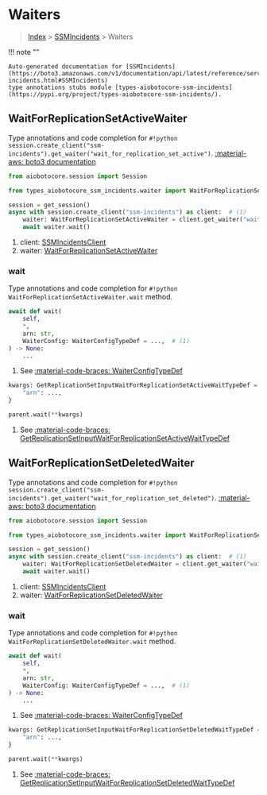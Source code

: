 # Waiters

> [Index](../README.md) > [SSMIncidents](./README.md) > Waiters

!!! note ""

    Auto-generated documentation for [SSMIncidents](https://boto3.amazonaws.com/v1/documentation/api/latest/reference/services/ssm-incidents.html#SSMIncidents)
    type annotations stubs module [types-aiobotocore-ssm-incidents](https://pypi.org/project/types-aiobotocore-ssm-incidents/).

## WaitForReplicationSetActiveWaiter

Type annotations and code completion for `#!python session.create_client("ssm-incidents").get_waiter("wait_for_replication_set_active")`.
[:material-aws: boto3 documentation](https://boto3.amazonaws.com/v1/documentation/api/latest/reference/services/ssm-incidents.html#SSMIncidents.Waiter.WaitForReplicationSetActive)

```python title="Usage example"
from aiobotocore.session import Session

from types_aiobotocore_ssm_incidents.waiter import WaitForReplicationSetActiveWaiter

session = get_session()
async with session.create_client("ssm-incidents") as client:  # (1)
    waiter: WaitForReplicationSetActiveWaiter = client.get_waiter("wait_for_replication_set_active")  # (2)
    await waiter.wait()
```

1. client: [SSMIncidentsClient](./client.md)
2. waiter: [WaitForReplicationSetActiveWaiter](./waiters.md#waitforreplicationsetactivewaiter)


### wait

Type annotations and code completion for `#!python WaitForReplicationSetActiveWaiter.wait` method.

```python title="Method definition"
await def wait(
    self,
    *,
    arn: str,
    WaiterConfig: WaiterConfigTypeDef = ...,  # (1)
) -> None:
    ...
```

1. See [:material-code-braces: WaiterConfigTypeDef](./type_defs.md#waiterconfigtypedef) 


```python title="Usage example with kwargs"
kwargs: GetReplicationSetInputWaitForReplicationSetActiveWaitTypeDef = {  # (1)
    "arn": ...,
}

parent.wait(**kwargs)
```

1. See [:material-code-braces: GetReplicationSetInputWaitForReplicationSetActiveWaitTypeDef](./type_defs.md#getreplicationsetinputwaitforreplicationsetactivewaittypedef) 
## WaitForReplicationSetDeletedWaiter

Type annotations and code completion for `#!python session.create_client("ssm-incidents").get_waiter("wait_for_replication_set_deleted")`.
[:material-aws: boto3 documentation](https://boto3.amazonaws.com/v1/documentation/api/latest/reference/services/ssm-incidents.html#SSMIncidents.Waiter.WaitForReplicationSetDeleted)

```python title="Usage example"
from aiobotocore.session import Session

from types_aiobotocore_ssm_incidents.waiter import WaitForReplicationSetDeletedWaiter

session = get_session()
async with session.create_client("ssm-incidents") as client:  # (1)
    waiter: WaitForReplicationSetDeletedWaiter = client.get_waiter("wait_for_replication_set_deleted")  # (2)
    await waiter.wait()
```

1. client: [SSMIncidentsClient](./client.md)
2. waiter: [WaitForReplicationSetDeletedWaiter](./waiters.md#waitforreplicationsetdeletedwaiter)


### wait

Type annotations and code completion for `#!python WaitForReplicationSetDeletedWaiter.wait` method.

```python title="Method definition"
await def wait(
    self,
    *,
    arn: str,
    WaiterConfig: WaiterConfigTypeDef = ...,  # (1)
) -> None:
    ...
```

1. See [:material-code-braces: WaiterConfigTypeDef](./type_defs.md#waiterconfigtypedef) 


```python title="Usage example with kwargs"
kwargs: GetReplicationSetInputWaitForReplicationSetDeletedWaitTypeDef = {  # (1)
    "arn": ...,
}

parent.wait(**kwargs)
```

1. See [:material-code-braces: GetReplicationSetInputWaitForReplicationSetDeletedWaitTypeDef](./type_defs.md#getreplicationsetinputwaitforreplicationsetdeletedwaittypedef) 
